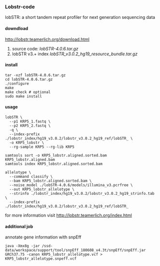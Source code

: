 ### Lobstr-code
lobSTR: a short tandem repeat profiler for next generation sequencing data

#### downdload
http://lobstr.teamerlich.org/download.html
1. source code: *lobSTR-4.0.6.tar.gz*
2. lobSTR v3.+ index *lobSTR_v3.0.2_hg19_resource_bundle.tar.gz*

#### install
~~~bashscript
tar -xzf lobSTR-4.0.6.tar.gz
cd lobSTR-4.0.6.tar.gz
./configure
make
make check # optional
sudo make install
~~~

#### usage
~~~bashscript
lobSTR \
  --p1 KRP5_1.fastq \
  --p2 KRP5_2.fastq \
  -q \
  --index-prefix ./lobstr_index/hg19_v3.0.2/lobstr_v3.0.2_hg19_ref/lobSTR_ \
  -o KRP5_lobstr \
  --rg-sample KRP5 --rg-lib KRP5
  
samtools sort -o KRP5_lobstr.aligned.sorted.bam KRP5_lobstr.aligned.bam 
samtools index KRP5_lobstr.aligned.sorted.bam

allelotype \
  --command classify \
  --bam KRP5_lobstr.aligned.sorted.bam \
  --noise_model ./lobSTR-4.0.6/models/illumina_v3.pcrfree \
  --out KRP5_lobstr_allelotype \
  --strinfo ./lobstr_index/hg19_v3.0.2/lobstr_v3.0.2_hg19_strinfo.tab \
  --index-prefix ./lobstr_index/hg19_v3.0.2/lobstr_v3.0.2_hg19_ref/lobSTR_
~~~

for more information visit http://lobstr.teamerlich.org/index.html

#### additional job
annotate gene information with snpEff
~~~bashscript
java -Xmx8g -jar /ssd-data/workspace/support/tool/snpEff_180608_v4.3t/snpEff/snpEff.jar GRCh37.75 -canon KRP5_lobstr_allelotype.vcf > KRP5_lobstr_allelotype.snpeff.vcf
~~~
